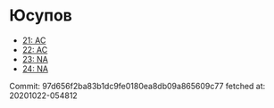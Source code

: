 # Юсупов
- [21: AC](21.md)
- [22: AC](22.md)
- [23: NA](23.md)
- [24: NA](24.md)

Commit: 97d656f2ba83b1dc9fe0180ea8db09a865609c77
 fetched at: 20201022-054812
